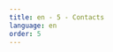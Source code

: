 ```yaml
---
title: en - 5 - Contacts
language: en
order: 5
---
```

<script>
var map;
var options = {
  placeId: "ChIJ68TmaaTCe0gRy70pZDzQ17U",
  latitude: 53.7153659,
  longitude: -1.8790866,
  title: "Dickies Tiles",
  address: "Aachen Way, Halifax HX1 3ND, United Kingdom"
}

function initialize() {
  var map = new google.maps.Map(document.getElementById("map_canvas"), {
    zoom: 15,
    center: {
      lat: options.latitude,
      lng: options.longitude
    }
  });

  var marker = new MarkerWithLabel({
    position: new google.maps.LatLng(options.latitude, options.longitude),
    map: map,
    title: options.title,
    labelContent: options.title,
    labelAnchor: new google.maps.Point(-13, 15),
    labelClass: "map-label",
    labelStyle: {
      border: 'none',
      textAlign: 'center',
      fontSize: '12px',
      width: 'auto',
      color: '#800000'
    }
  });

  marker.setPlace({
    placeId: options.placeId,
    location: {
      lat: options.latitude,
      lng: options.longitude
    }
  });

  var infowindow = new google.maps.InfoWindow({
    content: '<strong>' + options.title + '</strong><br />' + options.address
  });

  google.maps.event.addListener(marker, 'click', function() {
    infowindow.open(map, marker);
  });
}
google.maps.event.addDomListener(window, "load", initialize);
</script>

<script src="https://maps.googleapis.com/maps/api/js"></script>
<script src="https://google-maps-utility-library-v3.googlecode.com/svn/trunk/markerwithlabel/src/markerwithlabel.js"></script>
<div id="map_canvas"></div>